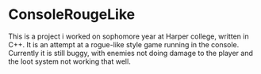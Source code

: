 # ConsoleRougeLike
This is a project i worked on sophomore year at Harper college, written in C++. It is an attempt at a rogue-like style game running in the console. Currently it is still buggy, with enemies not doing damage to the player and the loot system not working that well.
